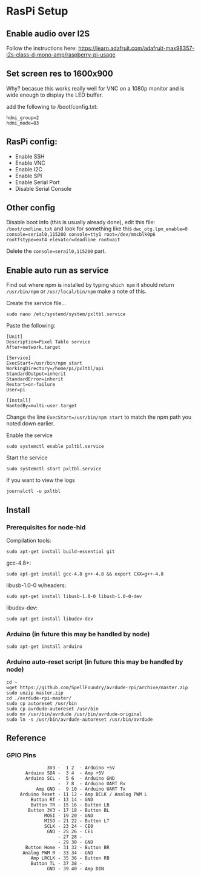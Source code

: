 # RasPi Setup
## Enable audio over I2S

Follow the instructions here: https://learn.adafruit.com/adafruit-max98357-i2s-class-d-mono-amp/raspberry-pi-usage


## Set screen res to 1600x900
Why? becasue this works really well for VNC on a 1080p monitor and is wide enough to display the LED buffer.

add the following to /boot/config.txt: 

    hdmi_group=2
    hdmi_mode=83



## RasPi config:

* Enable SSH
* Enable VNC
* Enable I2C
* Enable SPI
* Enable Serial Port
* Disable Serial Console

## Other config

Disable boot info (this is usually already done), edit this file: `/boot/cmdline.txt` and look for something like this
    `dwc_otg.lpm_enable=0 console=serial0,115200 console=tty1 root=/dev/mmcblk0p6 rootfstype=ext4 elevator=deadline rootwait`

Delete the `console=serail0,115200` part.

## Enable auto run as service

Find out where npm is installed by typing `which npm` it should return `/usr/bin/npm` or `/usr/local/bin/npm` make a note of this.

Create the service file...

    sudo nano /etc/systemd/system/pxltbl.service

Paste the following:

    [Unit]
    Description=Pixel Table service
    After=network.target

    [Service]
    ExecStart=/usr/bin/npm start
    WorkingDirectory=/home/pi/pxltbl/api
    StandardOutput=inherit
    StandardError=inherit
    Restart=on-failure
    User=pi

    [Install]
    WantedBy=multi-user.target

Change the line `ExecStart=/usr/bin/npm start` to match the npm path you noted down earlier.

Enable the service

    sudo systemctl enable pxltbl.service
   
Start the service

    sudo systemctl start pxltbl.service
    
If you want to view the logs

    journalctl -u pxltbl

## Install

### Prerequisites for node-hid

Compilation tools: 

    sudo apt-get install build-essential git

gcc-4.8+: 

    sudo apt-get install gcc-4.8 g++-4.8 && export CXX=g++-4.8

libusb-1.0-0 w/headers:

    sudo apt-get install libusb-1.0-0 libusb-1.0-0-dev

libudev-dev: 

    sudo apt-get install libudev-dev

### Arduino (in future this may be handled by node)

    sudo apt-get install arduino

### Arduino auto-reset script (in future this may be handled by node)

    cd ~
    wget https://github.com/SpellFoundry/avrdude-rpi/archive/master.zip
    sudo unzip master.zip
    cd ./avrdude-rpi-master/
    sudo cp autoreset /usr/bin
    sudo cp avrdude-autoreset /usr/bin
    sudo mv /usr/bin/avrdude /usr/bin/avrdude-original
    sudo ln -s /usr/bin/avrdude-autoreset /usr/bin/avrdude


 
## Reference

### GPIO Pins

                   3V3 -  1 2  - Arduino +5V
           Arduino SDA -  3 4  - Amp +5V
           Arduino SCL -  5 6  - Arduino GND
                       -  7 8  - Arduino UART Rx
               Amp GND -  9 10 - Arduino UART Tx
         Arduino Reset - 11 12 - Amp BCLK / Analog PWM L
             Button RT - 13 14 - GND
             Button TR - 15 16 - Button LB
            Button 3V3 - 17 18 - Button BL
                  MOSI - 19 20 - GND
                  MISO - 21 22 - Button LT
                  SCLK - 23 24 - CE0
                   GND - 25 26 - CE1
                       - 27 28 -
                       - 29 30 - GND
           Button Home - 31 32 - Button BR
          Analog PWM R - 33 34 - GND
             Amp LRCLK - 35 36 - Button RB
             Button TL - 37 38 - 
                   GND - 39 40 - Amp DIN
        